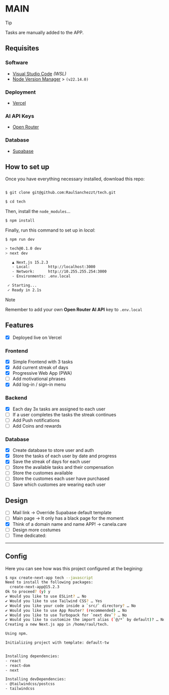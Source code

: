 # MAIN

> [!TIP]
> Tasks are manually added to the APP.

## Requisites

### Software

- [Visual Studio Code](https://code.visualstudio.com/) _(WSL)_
- [Node Version Manager](https://github.com/nvm-sh/nvm) > `(v22.14.0)`

### Deployment

- [Vercel](https://vercel.com/)

### AI API Keys

- [Open Router](https://openrouter.ai/)

### Database

- [Supabase](https://supabase.com/)

## How to set up

Once you have everything necessary installed, download this repo:

```bash

$ git clone git@github.com:RaulSanchezzt/tech.git

$ cd tech

```

Then, install the `node_modules`...

```bash
$ npm install
```

Finally, run this command to set up in _local_:

```bash
$ npm run dev

> tech@0.1.0 dev
> next dev

   ▲ Next.js 15.2.3
   - Local:        http://localhost:3000
   - Network:      http://10.255.255.254:3000
   - Environments: .env.local

 ✓ Starting...
 ✓ Ready in 2.1s
```

> [!NOTE]
> Remember to add your own **Open Router AI API** key to `.env.local`

## Features

- [x] Deployed live on Vercel

### Frontend

- [x] Simple Frontend with 3 tasks
- [x] Add current streak of days
- [x] Progressive Web App (PWA)
- [ ] Add motivational phrases
- [x] Add log-in / sign-in menu

### Backend

- [x] Each day 3x tasks are assigned to each user
- [ ] If a user completes the tasks the streak continues
- [ ] Add Push notifications
- [ ] Add Coins and rewards

### Database

- [x] Create database to store user and auth
- [x] Store the tasks of each user by date and progress
- [x] Save the streak of days for each user
- [ ] Store the available tasks and their compensation
- [ ] Store the customes available
- [ ] Store the customes each user have purchased
- [ ] Save which customes are wearing each user

## Design

- [ ] Mail link -> Override Supabase default template
- [ ] Main page -> It only has a black page for the moment
- [x] Think of a domain name and name APP! -> canela.care
- [ ] Design more costumes
- [ ] Time dedicated:

---

## Config

Here you can see how was this project configured at the begining:

```bash
$ npx create-next-app tech --javascript
Need to install the following packages:
  create-next-app@15.2.3
Ok to proceed? (y) y
✔ Would you like to use ESLint? … No
✔ Would you like to use Tailwind CSS? … Yes
✔ Would you like your code inside a `src/` directory? … No
✔ Would you like to use App Router? (recommended) … No
✔ Would you like to use Turbopack for `next dev`? … No
✔ Would you like to customize the import alias (`@/*` by default)? … No
Creating a new Next.js app in /home/raul/tech.

Using npm.

Initializing project with template: default-tw


Installing dependencies:
- react
- react-dom
- next

Installing devDependencies:
- @tailwindcss/postcss
- tailwindcss
```
